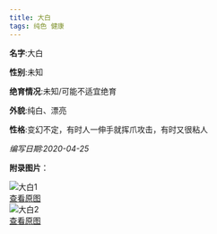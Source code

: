 ```yaml
---
title: 大白
tags: 纯色 健康 
---
```


**名字**:大白

**性别**:未知

**绝育情况**:未知/可能不适宜绝育

**外貌**:纯白、漂亮

**性格**:变幻不定，有时人一伸手就挥爪攻击，有时又很粘人

*编写日期:2020-04-25*

**附录图片**：

![大白1](http://q9a0pgz83.bkt.clouddn.com/cats/m_大白1.jpg)    
[查看原图](http://q9a0pgz83.bkt.clouddn.com/cats/l_大白1.jpg)    
![大白2](http://q9a0pgz83.bkt.clouddn.com/cats/m_大白2.jpg)    
[查看原图](http://q9a0pgz83.bkt.clouddn.com/cats/l_大白2.jpg)    
